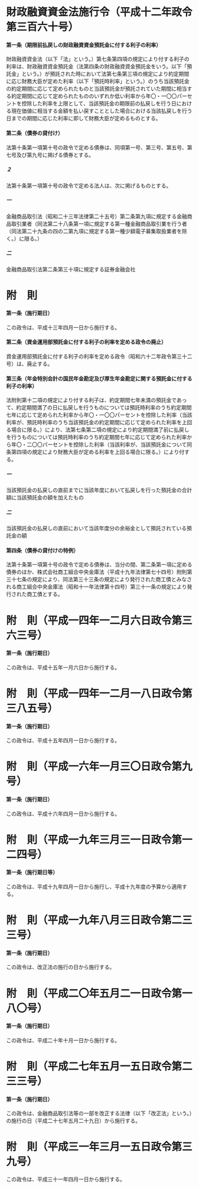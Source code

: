 # 財政融資資金法施行令（平成十二年政令第三百六十号）
#### 第一条（期限前払戻しの財政融資資金預託金に付する利子の利率）
財政融資資金法（以下「法」という。）第七条第四項の規定により付する利子の利率は、財政融資資金預託金（法第四条の財政融資資金預託金をいう。以下「預託金」という。）が預託された時において法第七条第三項の規定により約定期間に応じ財務大臣が定めた利率（以下「預託時利率」という。）のうち当該預託金の約定期間に応じて定められたものと当該預託金が預託されていた期間に相当する約定期間に応じて定められたもののいずれか低い利率から年〇・一〇〇パーセントを控除した利率を上限として、当該預託金の期限前の払戻しを行う日における現在価値に相当する金額を払い戻すこととした場合における当該払戻しを行う日までの期間に応じた利率に即して財務大臣が定めるものとする。
#### 第二条（債券の貸付け）
法第十条第一項第十号の政令で定める債券は、同項第一号、第三号、第五号、第七号及び第九号に掲げる債券とする。
##### ２
法第十条第一項第十号の政令で定める法人は、次に掲げるものとする。
##### 一
金融商品取引法（昭和二十三年法律第二十五号）第二条第九項に規定する金融商品取引業者（同法第二十八条第一項に規定する第一種金融商品取引業を行う者（同法第二十九条の四の二第九項に規定する第一種少額電子募集取扱業者を除く。）に限る。）
##### 二
金融商品取引法第二条第三十項に規定する証券金融会社
# 附　則
#### 第一条（施行期日）
この政令は、平成十三年四月一日から施行する。
#### 第二条（資金運用部預託金に付する利子の利率を定める政令の廃止）
資金運用部預託金に付する利子の利率を定める政令（昭和六十二年政令第三十二号）は、廃止する。
#### 第三条（年金特別会計の国民年金勘定及び厚生年金勘定に関する預託金に付する利子の利率）
法附則第十二項の規定により付する利子は、約定期間七年未満の預託金であって、約定期間満了の日に払戻しを行うものについては預託時利率のうち約定期間七年に応じて定められた利率から年〇・一〇〇パーセントを控除した利率（当該利率が、預託時利率のうち当該預託金の約定期間に応じて定められた利率を上回る場合に限る。）により、法第七条第二項の規定により約定期間満了前に払戻しを行うものについては預託時利率のうち約定期間七年に応じて定められた利率から年〇・二〇〇パーセントを控除した利率（当該利率が、当該預託金について同条第四項の規定により財務大臣が定める利率を上回る場合に限る。）により付する。
##### 一
当該預託金の払戻しの直前までに当該年度において払戻しを行った預託金の合計額に当該預託金の額を加えたもの
##### 二
当該預託金の払戻しの直前において当該年度分の余裕金として預託されている預託金の額
#### 第四条（債券の貸付けの特例）
法第十条第一項第十号の政令で定める債券は、当分の間、第二条第一項に定める債券のほか、株式会社商工組合中央金庫法（平成十九年法律第七十四号）附則第三十七条の規定により、同法第三十三条の規定により発行された商工債とみなされる商工組合中央金庫法（昭和十一年法律第十四号）第三十一条の規定により発行された商工債とする。
# 附　則（平成一四年一二月六日政令第三六三号）
#### 第一条（施行期日）
この政令は、平成十五年一月六日から施行する。
# 附　則（平成一四年一二月一八日政令第三八五号）
#### 第一条（施行期日）
この政令は、平成十五年四月一日から施行する。
# 附　則（平成一六年一月三〇日政令第九号）
#### 第一条（施行期日）
この政令は、平成十六年四月一日から施行する。
# 附　則（平成一九年三月三一日政令第一二四号）
#### 第一条（施行期日等）
この政令は、平成十九年四月一日から施行し、平成十九年度の予算から適用する。
# 附　則（平成一九年八月三日政令第二三三号）
#### 第一条（施行期日）
この政令は、改正法の施行の日から施行する。
# 附　則（平成二〇年五月二一日政令第一八〇号）
#### 第一条（施行期日）
この政令は、平成二十年十月一日から施行する。
# 附　則（平成二七年五月一五日政令第二三三号）
#### 第一条（施行期日）
この政令は、金融商品取引法等の一部を改正する法律（以下「改正法」という。）の施行の日（平成二十七年五月二十九日）から施行する。
# 附　則（平成三一年三月一五日政令第三九号）
この政令は、平成三十一年四月一日から施行する。
